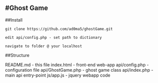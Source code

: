 #Ghost Game
-

##Install

` git clone https://github.com/ad0ma5/ghostGame.git `

` edit api/config.php - set path to dictionary `

` navigate to folder @ your localhost `

##Structure

README.md - this file
index.html - front-end web-app
api/config.php - configuration file
api/GhostGame.php - ghost game class
api/index.php - main api entry-point
js/app.js - jquery webapp code
